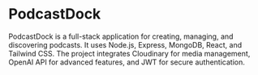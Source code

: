 # PodcastDock
PodcastDock is a full-stack application for creating, managing, and discovering podcasts. It uses Node.js, Express, MongoDB, React, and Tailwind CSS. The project integrates Cloudinary for media management, OpenAI API for advanced features, and JWT for secure authentication.
